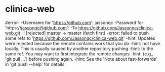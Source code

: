 # clinica-web
#error- 
-Username for 'https://github.com': jassonqc
-Password for 'https://jassonqc@github.com': 
-To https://github.com/Jassonqc/clinica-web.git
 -! [rejected]        master -> master (fetch first)
-error: failed to push some refs to 'https://github.com/Jassonqc/clinica-web.git'
-hint: Updates were rejected because the remote contains work that you do
-hint: not have locally. This is usually caused by another repository pushing
-hint: to the same ref. You may want to first integrate the remote changes
-hint: (e.g., 'git pull ...') before pushing again.
-hint: See the 'Note about fast-forwards' in 'git push --help' for details.
